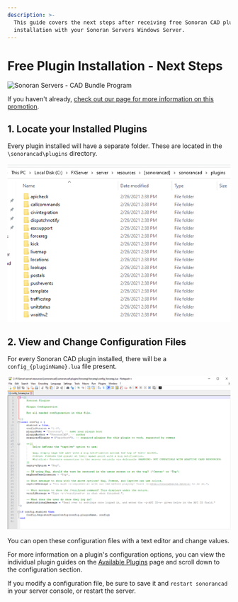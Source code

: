 ```yaml
---
description: >-
  This guide covers the next steps after receiving free Sonoran CAD plugin
  installation with your Sonoran Servers Windows Server.
---
```


# Free Plugin Installation - Next Steps

![Sonoran Servers - CAD Bundle Program](https://gblobscdn.gitbook.com/assets%2F-M4pGN81fb4R6zFhodcu%2F-MU0jWI0XNTj0okGoEY2%2F-MU0kAzkpUlHYFxoJw2f%2FBanner_3.png?alt=media&token=31511ed4-b1cb-4abe-a60a-c0f02790ca35)

If you haven't already, [check out our page for more information on this promotion](../../pricing/faq/bundle-discount-sonoran-servers.md).

## 1. Locate your Installed Plugins

Every plugin installed will have a separate folder. These are located in the `\sonorancad\plugins` directory.

![Sonoran CAD - Plugin Folders](../../.gitbook/assets/image%20%28129%29.png)

## 2. View and Change Configuration Files

For every Sonoran CAD plugin installed, there will be a `config_{pluginName}.lua` file present.

![Sonoran CAD - Plugin Config File](../../.gitbook/assets/image%20%28128%29.png)

You can open these configuration files with a text editor and change values.

For more information on a plugin's configuration options, you can view the individual plugin guides on the [Available Plugins](available-plugins/) page and scroll down to the configuration section.

If you modify a configuration file, be sure to save it and `restart sonorancad` in your server console, or restart the server.

